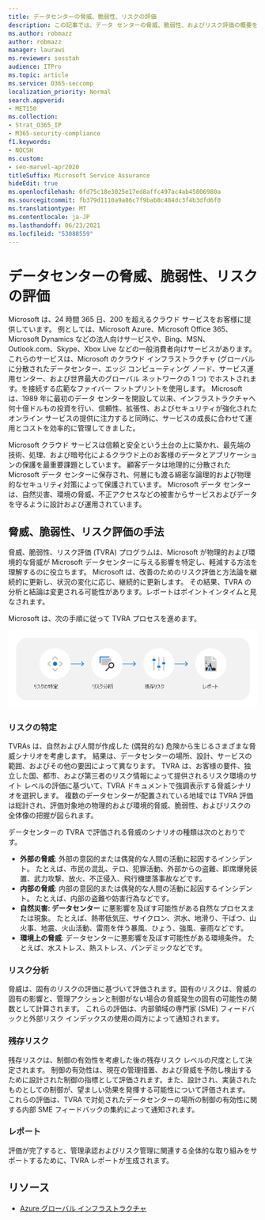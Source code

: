 ```yaml
---
title: データセンターの脅威、脆弱性、リスクの評価
description: この記事では、データ センターの脅威、脆弱性、およびリスク評価の概要をMicrosoft 365。
ms.author: robmazz
author: robmazz
manager: laurawi
ms.reviewer: sosstah
audience: ITPro
ms.topic: article
ms.service: O365-seccomp
localization_priority: Normal
search.appverid:
- MET150
ms.collection:
- Strat_O365_IP
- M365-security-compliance
f1.keywords:
- NOCSH
ms.custom:
- seo-marvel-apr2020
titleSuffix: Microsoft Service Assurance
hideEdit: true
ms.openlocfilehash: 0fd75c18e3025e17ed8affc497ac4ab45806980a
ms.sourcegitcommit: fb379d1110a9a86c7f9bab8c484dc3f4b3dfd6f0
ms.translationtype: MT
ms.contentlocale: ja-JP
ms.lasthandoff: 06/23/2021
ms.locfileid: "53088559"
---
```

# <a name="datacenter-threat-vulnerability-and-risk-assessment"></a>データセンターの脅威、脆弱性、リスクの評価

Microsoft は、24 時間 365 日、200 を超えるクラウド サービスをお客様に提供しています。 例としては、Microsoft Azure、Microsoft Office 365、Microsoft Dynamics などの法人向けサービスや、Bing、MSN、Outlook.com、Skype、Xbox Live などの一般消費者向けサービスがあります。 これらのサービスは、Microsoft のクラウド インフラストラクチャ (グローバルに分散されたデータセンター、エッジ コンピューティング ノード、サービス運用センター、および世界最大のグローバル ネットワークの 1 つ) でホストされます。を接続する広範なファイバー フットプリントを使用します。 Microsoft は、1989 年に最初のデータ センターを開設して以来、インフラストラクチャへ何十億ドルもの投資を行い、信頼性、拡張性、およびセキュリティが強化されたオンライン サービスの提供に注力すると同時に、サービスの成長に合わせて運用とコストを効率的に管理してきました。

Microsoft クラウド サービスは信頼と安全という土台の上に築かれ、最先端の技術、処理、および暗号化によるクラウド上のお客様のデータとアプリケーションの保護を最重要課題としています。 顧客データは地理的に分散された Microsoft データ センターに保存され、何層にも渡る綿密な論理的および物理的なセキュリティ対策によって保護されています。 Microsoft データ センターは、自然災害、環境の脅威、不正アクセスなどの被害からサービスおよびデータを守るように設計および運用されています。

## <a name="threat-vulnerability-and-risk-assessment-methodology"></a>脅威、脆弱性、リスク評価の手法

脅威、脆弱性、リスク評価 (TVRA) プログラムは、Microsoft が物理的および環境的な脅威が Microsoft データセンターに与える影響を特定し、軽減する方法を理解するのに役立ちます。 Microsoft は、改善のためのリスク評価と方法論を継続的に更新し、状況の変化に応じ、継続的に更新します。 その結果、TVRA の分析と結論は変更される可能性があります。レポートはポイントインタイムと見なされます。

Microsoft は、次の手順に従って TVRA プロセスを進めます。

![TVRA プロセス フロー](../media/assurance-tvra-flow.png)

### <a name="risk-identification"></a>リスクの特定

TVRAs は、自然および人間が作成した (偶発的な) 危険から生じるさまざまな脅威シナリオを考慮します。 結果は、データセンターの場所、設計、サービスの範囲、およびその他の要因によって異なります。 TVRA は、お客様の要件、独立した国、都市、および第三者のリスク情報によって提供されるリスク環境のサイト レベルの評価に基づいて、TVRA ドキュメントで強調表示する脅威シナリオを選択します。 複数のデータセンターが配置されている地域では TVRA 評価は総計され、評価対象地の物理的および環境的脅威、脆弱性、およびリスクの全体像の把握が図られます。

データセンターの TVRA で評価される脅威のシナリオの種類は次のとおりです。

- **外部の脅威**: 外部の意図的または偶発的な人間の活動に起因するインシデント。 たとえば、市民の混乱、テロ、犯罪活動、外部からの盗難、即席爆発装置、武力攻撃、放火、不正侵入、飛行機墜落事故などです。
- **内部の脅威**: 内部の意図的または偶発的な人間の活動に起因するインシデント。 たとえば、内部の盗難や妨害行為などです。
- **自然災害: データセンター** に悪影響を及ぼす可能性がある自然なプロセスまたは現象。 たとえば、熱帯低気圧、サイクロン、洪水、地滑り、干ばつ、山火事、地震、火山活動、雷雨を伴う暴風、ひょう、強風、豪雨などです。
- **環境上の脅威**: データセンターに悪影響を及ぼす可能性がある環境条件。 たとえば、水ストレス、熱ストレス、パンデミックなどです。

### <a name="risk-analysis"></a>リスク分析

脅威は、固有のリスクの評価に基づいて評価されます。固有のリスクは、脅威の固有の影響と、管理アクションと制御がない場合の脅威発生の固有の可能性の関数として計算されます。 これらの評価は、内部領域の専門家 (SME) フィードバックと外部リスク インデックスの使用の両方によって通知されます。

### <a name="residual-risk"></a>残存リスク

残存リスクは、制御の有効性を考慮した後の残存リスク レベルの尺度として決定されます。 制御の有効性は、現在の管理措置、および脅威を予防し検出するために設計された制御の指標として評価されます。また、設計され、実装されたものとしての制御が、望ましい効果を発揮する可能性について評価されます。 これらの評価は、TVRA で対処されたデータセンターの場所の制御の有効性に関する内部 SME フィードバックの集約によって通知されます。

### <a name="report"></a>レポート

評価が完了すると、管理承認およびリスク管理に関連する全体的な取り組みをサポートするために、TVRA レポートが生成されます。

## <a name="resources"></a>リソース

- [Azure グローバル インフラストラクチャ](https://www.microsoft.com/datacenters)
